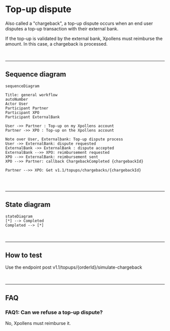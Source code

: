 # Top-up dispute
Also called a "chargeback", a top-up dispute occurs when an end user disputes a top-up transaction with their external bank.

If the top-up is validated by the external bank, Xpollens must reimburse the amount. In this case, a chargeback is processed.

<br/>

* * *

## Sequence diagram
```mermaid
sequenceDiagram

Title: general workflow
autoNumber
Actor User
Participant Partner
Participant XPO
Participant ExternalBank

User ->> Partner : Top-up on my Xpollens account
Partner ->> XPO : Top-up on the Xpollens account

Note over User, Externalbank: Top-up dispute process
User ->> ExternalBank: dispute requested
ExternalBank ->> ExternalBank : dispute accepted
ExternalBank -->> XPO: reimbursement requested
XPO -->> ExternalBank: reimbursement sent
XPO -->> Partner: callback ChargebackCompleted {chargebackId}

Partner -->> XPO: Get v1.1/topups/chargebacks/{chargebackId}


```

<br/>

* * *
## State diagram

```mermaid
stateDiagram
[*] --> Completed
Completed --> [*]

```

<br/>

* * *

## How to test
Use the endpoint post v1.1/topups/{orderId}/simulate-chargeback

<br/>

* * *

## FAQ
### FAQ1: Can we refuse a top-up dispute?
No, Xpollens must reimburse it.
